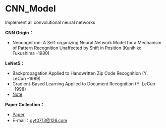 # CNN_Model
Implement all convolutional neural networks

**CNN Origin：**
* Neocognitron: A Self-organizing Neural Network Model for a Mechanism of Pattern Recognition Unaffected by Shift in Position (Kunihiko Fukushima -1980)

**LeNet5：**
* Backpropagation Applied to Handwritten Zip Code Recognition (Y. LeCun -1989)
* Gradient-Based Learning Applied to Document Recognition (Y. LeCun -1998)
* [Note](https://blog.csdn.net/gyt15663668337/article/details/100084222)

**Paper Collection：**
* [Paper](https://pan.baidu.com/s/1ihdzQpCABklehr7g2pcXoQ)
* E-mail：gyt0713@126.com

